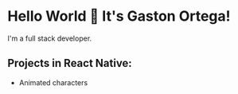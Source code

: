 # Hello World 👋 It's Gaston Ortega!
I'm a full stack developer.

## Projects in React Native:

* Animated characters
